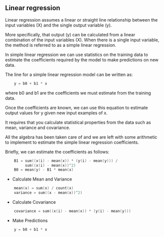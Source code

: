## Linear regression

Linear regression assumes a linear or straight line relationship between the input variables (X) and the single output variable (y).

More specifically, that output (y) can be calculated from a linear combination of the input variables (X). When there is a single input variable, the method is referred to as a simple linear regression.

In simple linear regression we can use statistics on the training data to estimate the coefficients required by the model to make predictions on new data.

The line for a simple linear regression model can be written as:
```C++
    y = b0 + b1 * x
```
where b0 and b1 are the coefficients we must estimate from the training data.

Once the coefficients are known, we can use this equation to estimate output values for y given new input examples of x.

It requires that you calculate statistical properties from the data such as mean, variance and covariance.

All the algebra has been taken care of and we are left with some arithmetic to implement to estimate the simple linear regression coefficients.

Briefly, we can estimate the coefficients as follows:
```C++
    B1 = sum((x(i) - mean(x)) * (y(i) - mean(y))) / 
         sum((x(i) - mean(x))^2)
    B0 = mean(y) - B1 * mean(x)
```

* Calculate Mean and Variance
```C++
    mean(x) = sum(x) / count(x)
    variance = sum((x - mean(x))^2)
```
* Calculate Covariance
```C++
    covariance = sum((x(i) - mean(x)) * (y(i) - mean(y)))
```
* Make Predictions
```C++
    y = b0 + b1 * x
```

